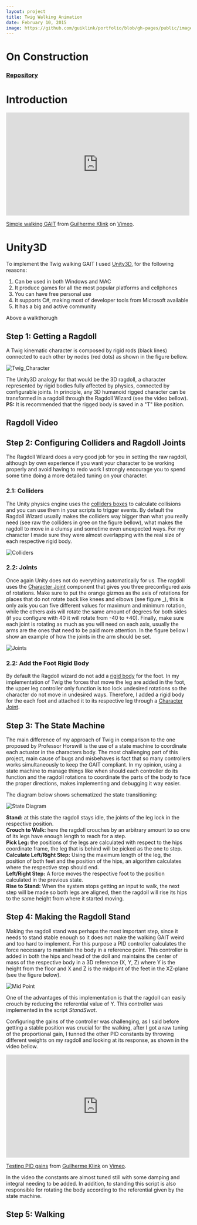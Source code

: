 ```yaml
---
layout: project
title: Twig Walking Animation
date: February 10, 2015
image: https://github.com/guiklink/portfolio/blob/gh-pages/public/images/twig/Twig_logo.png?raw=true
---
```


# On Construction

### [Repository](https://github.com/guiklink/Unity3d_Twig)

# Introduction

<iframe src="https://player.vimeo.com/video/137813432" width="500" height="281" frameborder="0" webkitallowfullscreen mozallowfullscreen allowfullscreen></iframe> <p><a href="https://vimeo.com/137813432">Simple walking GAIT</a> from <a href="https://vimeo.com/user43396191">Guilherme Klink</a> on <a href="https://vimeo.com">Vimeo</a>.</p>

# Unity3D
To implement the Twig walking GAIT I used [Unity3D](http://unity3d.com/5?gclid=CNngyI300scCFYI7gQodzBYMlQ), for the following reasons:

1. Can be used in both Windows and MAC
2. It produce games for all the most popular platforms and cellphones
3. You can have free personal use
4. It supports C#, making most of developer tools from Microsoft available
5. It has a big and active community

Above a walkthorugh

## Step 1: Getting a Ragdoll
A Twig kinematic character is composed by rigid rods (black lines) connected to each other by nodes (red dots) as shown in the figure bellow.

![Twig_Character](https://github.com/guiklink/portfolio/blob/gh-pages/public/images/twig/Twig%20doll.png?raw=true)

The Unity3D analogy for that would be the 3D ragdoll, a  character represented by rigid bodies fully affected by physics, connected by configurable joints. In principle, any 3D humanoid rigged character can be transformed in a ragdoll through the Ragdoll Wizard (see the video bellow). 
**PS:** It is recommended that the rigged body is saved in a "T" like position. 

## Ragdoll Video

## Step 2: Configuring Colliders and Ragdoll Joints
The Ragdoll Wizard does a very good job for you in setting the raw ragdoll, although by own experience if you want your character to be working properly and avoid having to redo work I strongly encourage you to spend some time doing a more detailed tuning on your character. 

### 2.1: Colliders
The Unity physics engine uses the [colliders boxes](http://docs.unity3d.com/Manual/class-BoxCollider.html) to calculate collisions and you can use them in your scripts to trigger events. By default the Ragdoll Wizard usually makes the colliders way bigger than what you really need (see raw the colliders in gree on the figure bellow), what makes the ragdoll to move in a clumsy and sometime even unexpected ways. For my character I made sure they were almost overlapping with  the real size of each respective rigid body. 

![Colliders](https://github.com/guiklink/portfolio/blob/gh-pages/public/images/twig/colliders.png?raw=true)

### 2.2: Joints
Once again Unity does not do everything automatically for us. The ragdoll uses the [Character Joint](http://docs.unity3d.com/Manual/class-CharacterJoint.html) component that gives you three preconfigured axis of rotations. Make sure to put the orange gizmos as the axis of rotations for places that do not rotate back like knees and elbows (see figure _), this is only axis you can five different values for maximum and minimum rotation, while the others axis will rotate the same amount of degrees for both sides (if you configure with 40 it will rotate from -40 to +40). Finally, make sure each joint is rotating as much as you will need on each axis, usually the arms are the ones that need to be paid more attention. In the figure bellow I show an example of how the joints in the arm should be set.

![Joints](https://github.com/guiklink/portfolio/blob/gh-pages/public/images/twig/JointsConfig.png?raw=true)

### 2.2: Add the Foot Rigid Body
By default the Ragdoll wizard do not add a [rigid body](http://docs.unity3d.com/Manual/class-Rigidbody.html) for the foot. In my implementation of Twig the forces that move the leg are added in the foot, the upper leg controller only function is too lock undesired rotations so the character do not move in undesired ways. Therefore, I added a rigid body for the each foot and attached it to its respective leg through a [Character Joint](http://docs.unity3d.com/Manual/class-CharacterJoint.html). 

## Step 3: The State Machine
The main difference of my approach of Twig in comparison to the one proposed by Professor Horswill is the use of a state machine to coordinate each actuator in the characters body. The most challenging part of this project, main cause of bugs and misbehaves is fact that so many controllers works simultaneously to keep the GAIT compliant. In my opinion, using a state machine to manage things like when should each controller do its function and the ragdoll rotations to coordinate the parts of the body to face the proper directions, makes implementing and debugging it way easier. 

The diagram below shows schematized the state transitioning:

![State Diagram](https://github.com/guiklink/portfolio/blob/gh-pages/public/images/twig/statemachinediagram.png?raw=true)

**Stand:** at this state the ragdoll stays idle, the joints of the leg lock in the respective position.  
**Crouch to Walk:** here the ragdoll crouches by an arbitrary amount to so one of its legs have enough length to reach for a step.   
**Pick Leg:** the positions of the legs are calculated with respect to the hips coordinate frame, the leg that is behind will be picked as the one to step.   
**Calculate Left/Right Step:** Using the maximum length of the leg, the position of both feet and the position of the hips, an algorithm calculates where the respective step should end.   
**Left/Right Step:** A force moves the respective foot to the position calculated in the previous state.   
**Rise to Stand:** When the system stops getting an input to walk, the next step will be made so both legs are aligned, then the ragdoll will rise its hips to the same height from where it started moving.   

## Step 4: Making the Ragdoll Stand
Making the ragdoll stand was perhaps the most important step, since it needs to stand stable enough so it does not make the walking GAIT weird and too hard to implement. For this purpose a PID controller calculates the force necessary to maintain the body in a reference point. This controller is added in both the hips and head of the doll and maintains the center of mass of the respective body in a 3D reference (X, Y, Z) where Y is the height from the floor and X and Z is the midpoint of the feet in the XZ-plane (see the figure below).

![Mid Point](https://github.com/guiklink/portfolio/blob/gh-pages/public/images/twig/midpoint.png?raw=true)

One of the advantages of this implementation is that the ragdoll can easily crouch by reducing the referential value of Y. This controller was implemented in the script *StandSwat*.  
 
Configuring the gains of the controller was challenging, as I said before getting a stable position was crucial for the walking, after I got a raw tuning of the proportional gain, I tunned the other PID constants by throwing different weights on my ragdoll and looking at its response, as shown in the video bellow.

<iframe src="https://player.vimeo.com/video/137815980" width="500" height="281" frameborder="0" webkitallowfullscreen mozallowfullscreen allowfullscreen></iframe> <p><a href="https://vimeo.com/137815980">Testing PID gains</a> from <a href="https://vimeo.com/user43396191">Guilherme Klink</a> on <a href="https://vimeo.com">Vimeo</a>.</p>
 
In the video the constants are almost tuned still with some damping and integral needing to be added. In addition, to standing this script is also responsible for rotating the body according to the referential given by the state machine.

## Step 5: Walking